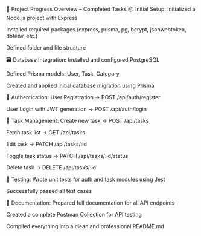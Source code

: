 🎯 Project Progress Overview – Completed Tasks
📦 Initial Setup:
Initialized a Node.js project with Express

Installed required packages (express, prisma, pg, bcrypt, jsonwebtoken, dotenv, etc.)

Defined folder and file structure

🗃 Database Integration:
Installed and configured PostgreSQL

Defined Prisma models: User, Task, Category

Created and applied initial database migration using Prisma

🔐 Authentication:
User Registration → POST /api/auth/register

User Login with JWT generation → POST /api/auth/login

📝 Task Management:
Create new task → POST /api/tasks

Fetch task list → GET /api/tasks

Edit task → PATCH /api/tasks/:id

Toggle task status → PATCH /api/tasks/:id/status

Delete task → DELETE /api/tasks/:id

🧪 Testing:
Wrote unit tests for auth and task modules using Jest

Successfully passed all test cases

🧾 Documentation:
Prepared full documentation for all API endpoints

Created a complete Postman Collection for API testing

Compiled everything into a clean and professional README.md

